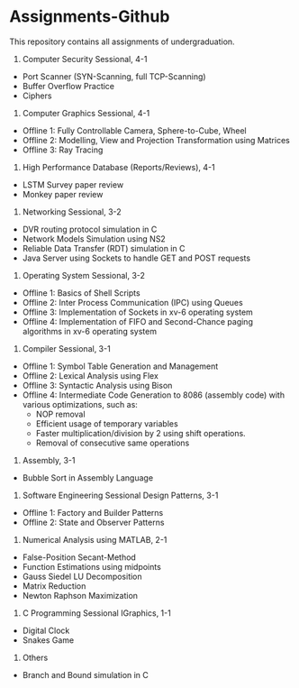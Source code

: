 # Assignments-Github

This repository contains all assignments of undergraduation.

1. Computer Security Sessional, 4-1
  * Port Scanner (SYN-Scanning, full TCP-Scanning)
  * Buffer Overflow Practice
  * Ciphers

1. Computer Graphics Sessional, 4-1
  * Offline 1: Fully Controllable Camera, Sphere-to-Cube, Wheel
  * Offline 2: Modelling, View and Projection Transformation using Matrices
  * Offline 3: Ray Tracing


1. High Performance Database (Reports/Reviews), 4-1
  * LSTM Survey paper review
  * Monkey paper review



1. Networking Sessional, 3-2
  * DVR routing protocol simulation in C
  * Network Models Simulation using NS2
  * Reliable Data Transfer (RDT) simulation in C
  * Java Server using Sockets to handle GET and POST requests

1. Operating System Sessional, 3-2
  * Offline 1: Basics of Shell Scripts
  * Offline 2: Inter Process Communication (IPC) using Queues
  * Offline 3: Implementation of Sockets in xv-6 operating system
  * Offline 4: Implementation of FIFO and Second-Chance paging algorithms in xv-6 operating system

1. Compiler Sessional, 3-1
  * Offline 1: Symbol Table Generation and Management
  * Offline 2: Lexical Analysis using Flex
  * Offline 3: Syntactic Analysis using Bison
  * Offline 4: Intermediate Code Generation to 8086 (assembly code) with various optimizations, such as:
    - NOP removal
    - Efficient usage of temporary variables
    - Faster multiplication/division by 2 using shift operations.
    - Removal of consecutive same operations 

1. Assembly, 3-1
  * Bubble Sort in Assembly Language

1. Software Engineering Sessional Design Patterns, 3-1
  * Offline 1: Factory and Builder Patterns
  * Offline 2: State and Observer Patterns

1. Numerical Analysis using MATLAB, 2-1
  * False-Position Secant-Method
  * Function Estimations using midpoints
  * Gauss Siedel LU Decomposition
  * Matrix Reduction
  * Newton Raphson Maximization



1. C Programming Sessional IGraphics, 1-1
  * Digital Clock
  * Snakes Game

1. Others
  * Branch and Bound simulation in C



